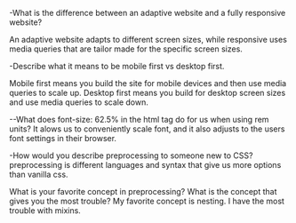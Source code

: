 -What is the difference between an adaptive website and a fully responsive website?

An adaptive website adapts to different screen sizes, while responsive uses media queries that are tailor made for the specific screen sizes.


-Describe what it means to be mobile first vs desktop first.

Mobile first means you build the site for mobile devices and then use media queries to scale up.
Desktop first means you build for desktop screen sizes and use media queries to scale down.



--What does font-size: 62.5% in the html tag do for us when using rem units?
It alows us to conveniently scale font, and it also adjusts to the users font settings in their browser.




-How would you describe preprocessing to someone new to CSS?
preprocessing is different languages and syntax that give us more options than vanilla css. 



What is your favorite concept in preprocessing? What is the concept that gives you the most trouble?
My favorite concept is nesting. I have the most trouble with mixins.

